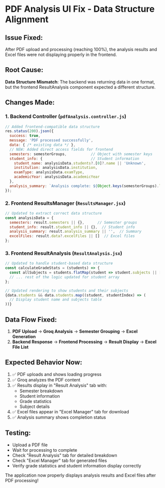 # PDF Analysis UI Fix - Data Structure Alignment

## Issue Fixed:
After PDF upload and processing (reaching 100%), the analysis results and Excel files were not displaying properly in the frontend.

## Root Cause:
**Data Structure Mismatch**: The backend was returning data in one format, but the frontend ResultAnalysis component expected a different structure.

## Changes Made:

### 1. Backend Controller (`pdfAnalysis.controller.js`)
```javascript
// Added frontend-compatible data structure
res.status(200).json({
  success: true,
  message: 'PDF processed successfully',
  data: { /* existing data */ },
  // NEW: Added direct access fields for frontend
  semesters: semesterGroups,           // Object with semester keys
  student_info: {                      // Student information
    student_name: analysisData.students?.[0]?.name || 'Unknown',
    institution: analysisData.institution,
    examType: analysisData.examType,
    academicYear: analysisData.academicYear
  },
  analysis_summary: `Analysis complete: ${Object.keys(semesterGroups).length} semester(s) found`
});
```

### 2. Frontend ResultsManager (`ResultsManager.jsx`)
```javascript
// Updated to extract correct data structure
const analysisData = {
  semesters: result.semesters || {},      // Semester groups
  student_info: result.student_info || {},  // Student info
  analysis_summary: result.analysis_summary || '',  // Summary
  excelFiles: result.data?.excelFiles || []  // Excel files
};
```

### 3. Frontend ResultAnalysis (`ResultAnalysis.jsx`)
```javascript
// Updated to handle student-based data structure
const calculateGradeStats = (students) => {
  const allSubjects = students.flatMap(student => student.subjects || []);
  // ... rest of the logic updated for student array
};

// Updated rendering to show students and their subjects
{data.students && data.students.map((student, studentIndex) => (
  // Display student name and subjects table
))}
```

## Data Flow Fixed:
1. **PDF Upload** → **Groq Analysis** → **Semester Grouping** → **Excel Generation**
2. **Backend Response** → **Frontend Processing** → **Result Display** → **Excel File List**

## Expected Behavior Now:
1. ✅ PDF uploads and shows loading progress
2. ✅ Groq analyzes the PDF content
3. ✅ Results display in "Result Analysis" tab with:
   - Semester breakdown
   - Student information
   - Grade statistics
   - Subject details
4. ✅ Excel files appear in "Excel Manager" tab for download
5. ✅ Analysis summary shows completion status

## Testing:
- Upload a PDF file
- Wait for processing to complete
- Check "Result Analysis" tab for detailed breakdown
- Check "Excel Manager" tab for generated files
- Verify grade statistics and student information display correctly

The application now properly displays analysis results and Excel files after PDF processing!
